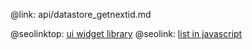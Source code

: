 @link: api/datastore_getnextid.md

@seolinktop: [ui widget library](https://webix.com)
@seolink: [list in javascript](https://webix.com/widget/list/)